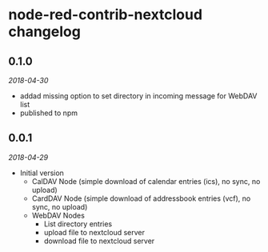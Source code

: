# node-red-contrib-nextcloud changelog

## 0.1.0
_2018-04-30_
* addad missing option to set directory in incoming message for WebDAV list
* published to npm

## 0.0.1
_2018-04-29_

 * Initial version
   * CalDAV Node (simple download of calendar entries (ics), no sync, no upload)
   * CardDAV Node (simple download of addressbook entries (vcf), no sync, no upload)
   * WebDAV Nodes
     * List directory entries
     * upload file to nextcloud server
     * download file to nextcloud server